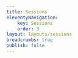 ```yaml
---
title: Sessions
eleventyNavigation:
    key: Sessions
    order: 3
layout: layouts/sessions
breadcrumbs: true
publish: false
---
```

